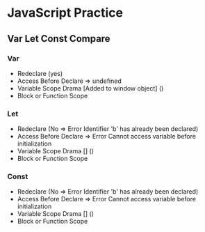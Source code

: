 # JavaScript Practice

## Var Let Const Compare

### Var

* Redeclare (yes)
* Access Before Declare => undefined
* Variable Scope Drama [Added to window object] ()
* Block or Function Scope

### Let

* Redeclare (No => Error Identifier 'b' has already been declared)
* Access Before Declare => Error Cannot access variable before initialization
* Variable Scope Drama [] ()
* Block or Function Scope

### Const

* Redeclare (No => Error Identifier 'b' has already been declared)
* Access Before Declare => Error Cannot access variable before initialization
* Variable Scope Drama [] ()
* Block or Function Scope

 